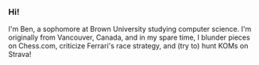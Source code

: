 ### **Hi!**

I'm Ben, a sophomore at Brown University studying computer science. I'm originally from Vancouver, Canada, and in my spare time, I blunder pieces on Chess.com, criticize Ferrari's race strategy, and (try to) hunt KOMs on Strava!